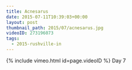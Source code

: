 ```yaml
---
title: Acnesarus
date: 2015-07-11T10:39:03+00:00
layout: post
thumbnail_path: 2015/07/acnesarus.jpg
videoID: 273196073
tags:
  - 2015-rushville-in
---
```

{% include vimeo.html id=page.videoID %}
Day 7